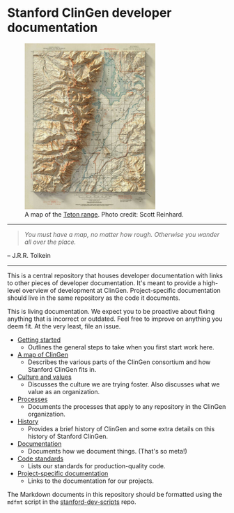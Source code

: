 # Stanford ClinGen developer documentation

<figure>
    <img width="300px" src="./img/scott-reinhard-grand-teton-map.jpg" alt="A map of the Teton range"/>
    <figcaption>A map of the <a href="https://en.wikipedia.org/wiki/Teton_Range">Teton range</a>. Photo credit: Scott Reinhard.</figcaption>
</figure>

______________________________________________________________________

> *You must have a map, no matter how rough. Otherwise you wander all over the
> place.*

– J.R.R. Tolkein

______________________________________________________________________

This is a central repository that houses developer documentation with links to
other pieces of developer documentation. It's meant to provide a high-level
overview of development at ClinGen. Project-specific documentation should live
in the same repository as the code it documents.

This is living documentation. We expect you to be proactive about fixing
anything that is incorrect or outdated. Feel free to improve on anything you
deem fit. At the very least, file an issue.

- [Getting started](./doc/getting-started.md)
  - Outlines the general steps to take when you first start work here.
- [A map of ClinGen](<>)
  - Describes the various parts of the ClinGen consortium and how Stanford
    ClinGen fits in.
- [Culture and values](<>)
  - Discusses the culture we are trying foster. Also discusses what we value as
    an organization.
- [Processes](<>)
  - Documents the processes that apply to any repository in the ClinGen
    organization.
- [History](<>)
  - Provides a brief history of ClinGen and some extra details on this history
    of Stanford ClinGen.
- [Documentation](<>)
  - Documents how we document things. (That's so meta!)
- [Code standards](<>)
  - Lists our standards for production-quality code.
- [Project-specific documentation](<>)
  - Links to the documentation for our projects.

The Markdown documents in this repository should be formatted using the `mdfmt`
script in the
[stanford-dev-scripts](https://github.com/ClinGen/stanford-dev-scripts/blob/main/tasks/general.py)
repo.
